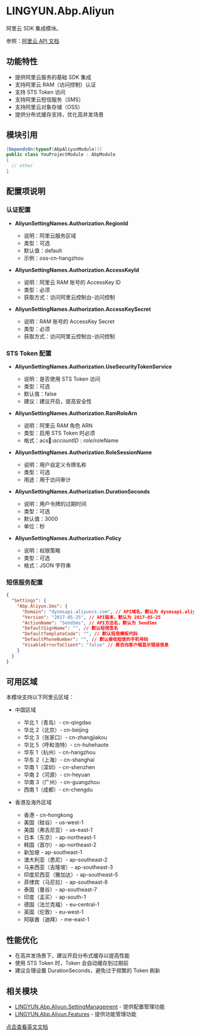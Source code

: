 # LINGYUN.Abp.Aliyun

阿里云 SDK 集成模块。

参照：[阿里云 API 文档](https://help.aliyun.com/document_detail/28763.html)

## 功能特性

- 提供阿里云服务的基础 SDK 集成
- 支持阿里云 RAM（访问控制）认证
- 支持 STS Token 访问
- 支持阿里云短信服务（SMS）
- 支持阿里云对象存储（OSS）
- 提供分布式缓存支持，优化高并发场景

## 模块引用

```csharp
[DependsOn(typeof(AbpAliyunModule))]
public class YouProjectModule : AbpModule
{
  // other
}
```

## 配置项说明

### 认证配置

- **AliyunSettingNames.Authorization.RegionId**

  - 说明：阿里云服务区域
  - 类型：可选
  - 默认值：default
  - 示例：oss-cn-hangzhou

- **AliyunSettingNames.Authorization.AccessKeyId**

  - 说明：阿里云 RAM 账号的 AccessKey ID
  - 类型：必须
  - 获取方式：访问阿里云控制台-访问控制

- **AliyunSettingNames.Authorization.AccessKeySecret**
  - 说明：RAM 账号的 AccessKey Secret
  - 类型：必须
  - 获取方式：访问阿里云控制台-访问控制

### STS Token 配置

- **AliyunSettingNames.Authorization.UseSecurityTokenService**

  - 说明：是否使用 STS Token 访问
  - 类型：可选
  - 默认值：false
  - 建议：建议开启，提高安全性

- **AliyunSettingNames.Authorization.RamRoleArn**

  - 说明：阿里云 RAM 角色 ARN
  - 类型：启用 STS Token 时必须
  - 格式：acs:ram::$accountID:role/$roleName

- **AliyunSettingNames.Authorization.RoleSessionName**

  - 说明：用户自定义令牌名称
  - 类型：可选
  - 用途：用于访问审计

- **AliyunSettingNames.Authorization.DurationSeconds**

  - 说明：用户令牌的过期时间
  - 类型：可选
  - 默认值：3000
  - 单位：秒

- **AliyunSettingNames.Authorization.Policy**
  - 说明：权限策略
  - 类型：可选
  - 格式：JSON 字符串

### 短信服务配置

```json
{
  "Settings": {
    "Abp.Aliyun.Sms": {
      "Domain": "dysmsapi.aliyuncs.com", // API域名，默认为 dysmsapi.aliyuncs.com
      "Version": "2017-05-25", // API版本，默认为 2017-05-25
      "ActionName": "SendSms", // API方法名，默认为 SendSms
      "DefaultSignName": "", // 默认短信签名
      "DefaultTemplateCode": "", // 默认短信模板代码
      "DefaultPhoneNumber": "", // 默认接收短信的手机号码
      "VisableErrorToClient": "false" // 是否向客户端显示错误信息
    }
  }
}
```

## 可用区域

本模块支持以下阿里云区域：

- 中国区域

  - 华北 1（青岛）- cn-qingdao
  - 华北 2（北京）- cn-beijing
  - 华北 3（张家口）- cn-zhangjiakou
  - 华北 5（呼和浩特）- cn-huhehaote
  - 华东 1（杭州）- cn-hangzhou
  - 华东 2（上海）- cn-shanghai
  - 华南 1（深圳）- cn-shenzhen
  - 华南 2（河源）- cn-heyuan
  - 华南 3（广州）- cn-guangzhou
  - 西南 1（成都）- cn-chengdu

- 香港及海外区域
  - 香港 - cn-hongkong
  - 美国（硅谷）- us-west-1
  - 美国（弗吉尼亚）- us-east-1
  - 日本（东京）- ap-northeast-1
  - 韩国（首尔）- ap-northeast-2
  - 新加坡 - ap-southeast-1
  - 澳大利亚（悉尼）- ap-southeast-2
  - 马来西亚（吉隆坡）- ap-southeast-3
  - 印度尼西亚（雅加达）- ap-southeast-5
  - 菲律宾（马尼拉）- ap-southeast-6
  - 泰国（曼谷）- ap-southeast-7
  - 印度（孟买）- ap-south-1
  - 德国（法兰克福）- eu-central-1
  - 英国（伦敦）- eu-west-1
  - 阿联酋（迪拜）- me-east-1

## 性能优化

- 在高并发场景下，建议开启分布式缓存以提高性能
- 使用 STS Token 时，Token 会自动缓存到过期前
- 建议合理设置 DurationSeconds，避免过于频繁的 Token 刷新

## 相关模块

- [LINGYUN.Abp.Aliyun.SettingManagement](../LINGYUN.Abp.Aliyun.SettingManagement/README.md) - 提供配置管理功能
- [LINGYUN.Abp.Aliyun.Features](../LINGYUN.Abp.Aliyun.Features/README.md) - 提供功能管理功能

[点击查看英文文档](README.EN.md)
